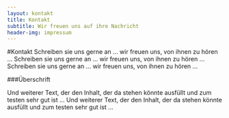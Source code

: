 ```yaml
---
layout: kontakt
title: Kontakt
subtitle: Wir freuen uns auf ihre Nachricht
header-img: impressum
---
```

#Kontakt
Schreiben sie uns gerne an ... wir freuen uns, von ihnen zu hören ...
Schreiben sie uns gerne an ... wir freuen uns, von ihnen zu hören ...
Schreiben sie uns gerne an ... wir freuen uns, von ihnen zu hören ...

###Überschrift

Und weiterer Text, der den Inhalt, der da stehen könnte ausfüllt und zum testen sehr gut ist ... Und weiterer Text, der den Inhalt, der da stehen könnte ausfüllt und zum testen sehr gut ist ...
